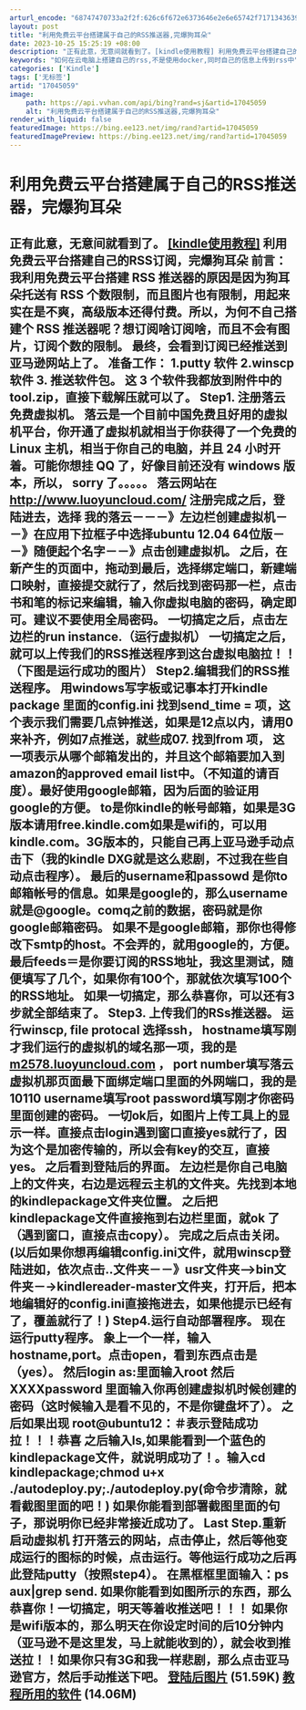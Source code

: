 ```yaml
---
arturl_encode: "68747470733a2f2f:626c6f672e6373646e2e6e65742f7171343639323336383033:2f61727469636c652f64657461696c732f3137303435303539"
layout: post
title: "利用免费云平台搭建属于自己的RSS推送器,完爆狗耳朵"
date: 2023-10-25 15:25:19 +08:00
description: "正有此意，无意间就看到了。[kindle使用教程] 利用免费云平台搭建自己的RSS订阅，完爆狗耳朵 "
keywords: "如何在云电脑上搭建自己的rss,不是使用docker,同时自己的信息上传到rss中"
categories: ['Kindle']
tags: ['无标签']
artid: "17045059"
image:
    path: https://api.vvhan.com/api/bing?rand=sj&artid=17045059
    alt: "利用免费云平台搭建属于自己的RSS推送器,完爆狗耳朵"
render_with_liquid: false
featuredImage: https://bing.ee123.net/img/rand?artid=17045059
featuredImagePreview: https://bing.ee123.net/img/rand?artid=17045059
---
```


# 利用免费云平台搭建属于自己的RSS推送器，完爆狗耳朵

## 正有此意，无意间就看到了。 [[kindle使用教程]](http://kindleren.com/forum.php?mod=forumdisplay&fid=2&filter=typeid&typeid=53) 利用免费云平台搭建自己的RSS订阅，完爆狗耳朵 前言： 我利用免费云平台搭建 RSS 推送器的原因是因为狗耳朵托送有 RSS 个数限制，而且图片也有限制，用起来实在是不爽，高级版本还得付费。所以，为何不自己搭建个 RSS 推送器呢？想订阅啥订阅啥，而且不会有图片，订阅个数的限制。 最终，会看到订阅已经推送到亚马逊网站上了。 准备工作： 1.putty 软件 2.winscp 软件 3. 推送软件包。 这 3 个软件我都放到附件中的tool.zip，直接下载解压就可以了。 Step1. 注册落云免费虚拟机。 落云是一个目前中国免费且好用的虚拟机平台，你开通了虚拟机就相当于你获得了一个免费的 Linux 主机，相当于你自己的电脑，并且 24 小时开着。可能你想挂 QQ 了，好像目前还没有 windows 版本，所以， sorry 了。。。。。 落云网站在 <http://www.luoyuncloud.com/> 注册完成之后，登陆进去，选择 我的落云－－－》左边栏创建虚拟机－－》在应用下拉框子中选择ubuntu 12.04 64位版－－》随便起个名字－－》点击创建虚拟机。 之后，在新产生的页面中，拖动到最后，选择绑定端口，新建端口映射，直接提交就行了，然后找到密码那一栏，点击书和笔的标记来编辑，输入你虚拟电脑的密码，确定即可。建议不要使用全局密码。 一切搞定之后，点击左边栏的run instance.（运行虚拟机） 一切搞定之后，就可以上传我们的RSS推送程序到这台虚拟电脑拉！！（下图是运行成功的图片） Step2.编辑我们的RSS推送程序。 用windows写字板或记事本打开kindle package 里面的config.ini 找到send\_time = 项，这个表示我们需要几点钟推送，如果是12点以内，请用0来补齐，例如7点推送，就些成07. 找到from 项， 这一项表示从哪个邮箱发出的，并且这个邮箱要加入到amazon的approved email list中。（不知道的请百度）。最好使用google邮箱，因为后面的验证用google的方便。 to是你kindle的帐号邮箱，如果是3G版本请用free.kindle.com如果是wifi的，可以用kindle.com。3G版本的，只能自己再上亚马逊手动点击下（我的kindle DXG就是这么悲剧，不过我在些自动点击程序）。 最后的username和passowd 是你to邮箱帐号的信息。如果是google的，那么username就是@google。comq之前的数据，密码就是你google邮箱密码。 如果不是google邮箱，那你也得修改下smtp的host。不会弄的，就用google的，方便。 最后feeds＝是你要订阅的RSS地址，我这里测试，随便填写了几个，如果你有100个，那就依次填写100个的RSS地址。 如果一切搞定，那么恭喜你，可以还有3步就全部结束了。 Step3. 上传我们的RSs推送器。 运行winscp, file protocal 选择ssh， hostname填写刚才我们运行的虚拟机的域名那一项，我的是 [m2578.luoyuncloud.com](http://m2578.luoyuncloud.com:8080/index.html?cookie=1dce0b786a2c9cff120f546892f01a05eb204e87) ， port number填写落云虚拟机那页面最下面绑定端口里面的外网端口，我的是10110 username填写root password填写刚才你密码里面创建的密码。 一切ok后，如图片上传工具上的显示一样。直接点击login遇到窗口直接yes就行了，因为这个是加密传输的，所以会有key的交互，直接yes。 之后看到登陆后的界面。 左边栏是你自己电脑上的文件夹，右边是远程云主机的文件夹。先找到本地的kindlepackage文件夹位置。 之后把kindlepackage文件直接拖到右边栏里面，就ok 了（遇到窗口，直接点击copy）。 完成之后点击关闭。 (以后如果你想再编辑config.ini文件，就用winscp登陆进如，依次点击..文件夹－－》usr文件夹-->bin文件夹－->kindlereader-master文件夹，打开后，把本地编辑好的config.ini直接拖进去，如果他提示已经有了，覆盖就行了！) Step4.运行自动部署程序。 现在运行putty程序。 象上一个一样，输入hostname,port。点击open，看到东西点击是（yes）。 然后login as:里面输入root 然后XXXXpassword 里面输入你再创建虚拟机时候创建的密码（这时候输入是看不见的，不是你键盘坏了）。 之后如果出现 root@ubuntu12：＃表示登陆成功拉！！！恭喜 之后输入ls,如果能看到一个蓝色的kindlepackage文件，就说明成功了！。输入cd kindlepackage;chmod u+x ./autodeploy.py;./autodeploy.py(命令步清除，就看截图里面的吧！) 如果你能看到部署截图里面的句子，那说明你已经非常接近成功了。 Last Step.重新启动虚拟机 打开落云的网站，点击停止，然后等他变成运行的图标的时候，点击运行。等他运行成功之后再此登陆putty（按照step4）。 在黑框框里面输入：ps aux|grep send. 如果你能看到如图所示的东西，那么恭喜你！一切搞定，明天等着收推送吧！！！ 如果你是wifi版本的，那么明天在你设定时间的后10分钟内（亚马逊不是这里发，马上就能收到的），就会收到推送拉！！如果你只有3G和我一样悲剧，那么点击亚马逊官方，然后手动推送下吧。 [登陆后图片](http://dl.vmall.com/c0c8crj2p5) (51.59K) [教程所用的软件](http://dl.vmall.com/c0wpahrunw) (14.06M)